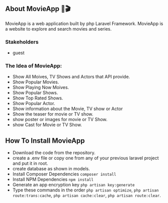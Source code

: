 ## About MovieApp 🍿🎬

MovieApp is a web application built by php Laravel Framework. MovieApp is a website to explore and search movies and series. 
### Stakeholders
- guest

### The Idea of MovieApp:

- Show All Moives, TV Shows and Actors that API provide.
- Show Popular Movies.
- Show Playing Now Moives.
- Show Popular Shows.
- Show Top Rated Shows.
- Show Popular Actor.
- Show information about the Movie, TV show or Actor
- Show the teaser for movie or TV show.
- show poster or images for movie or TV Show.
- show Cast for Movie or TV Show. 
     
## How To Install MovieApp 

-  Download the code from the repository.
-  create a .env file or copy one from any of your previous laravel project and put it in root.
-  create database as shown in models.
-  Install Composer Dependencies `composer install`
-  Install NPM Dependencies `npm install`
-  Generate an app encryption key `php artisan key:generate`
-  Type these commands in the order `php artisan optimize`, `php artisan route:trans:cache`,
 `php artisan cache:clear`, `php artisan route:clear`.


